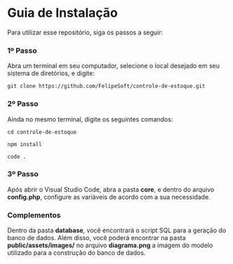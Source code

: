 # Guia de Instalação
Para utilizar esse repositório, siga os passos a seguir:

### 1º Passo
Abra um terminal em seu computador, selecione o local desejado em seu sistema de diretórios, e digite:

`git clone https://github.com/FelipeSoft/controle-de-estoque.git`

### 2º Passo
Ainda no mesmo terminal, digite os seguintes comandos:

`cd controle-de-estoque`

`npm install`

`code .`

### 3º Passo
Após abrir o Visual Studio Code, abra a pasta __core__, e dentro do arquivo __config.php__, configure as variáveis de acordo com a sua necessidade.

### Complementos
Dentro da pasta __database__, você encontrará o script SQL para a geração do banco de dados.
Além disso, você poderá encontrar na pasta __public/assets/images/__ no arquivo __diagrama.png__ a imagem do modelo utilizado para a construção do banco de dados.

